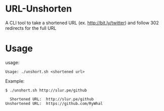 URL-Unshorten
=============

A CLI tool to take a shortened URL (ex. http://bit.ly/twitter) and follow 302 redirects for the full URL


Usage
=====

usage:
```
Usage: ./unshort.sh <shortened url>
```


Example:
```
$ ./unshort.sh http://slur.pe/github

  Shortened URL:  http://slur.pe/github
Unshortened URL:  https://github.com/RyWhal
```
